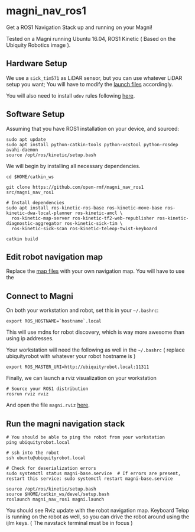 # magni_nav_ros1

Get a ROS1 Navigation Stack up and running on your Magni!

Tested on a Magni running Ubuntu 16.04, ROS1 Kinetic ( Based on the Ubiquity Robotics image ).

## Hardware Setup

We use a `sick_tim571` as LiDAR sensor, but you can use whatever LiDAR setup you want; 
You will have to modify the [launch files](/launch/magni.launch) accordingly. 

You will also need to install `udev` rules following [here](https://github.com/uos/sick_tim#setting-up-udev-rules).

## Software Setup
Assuming that you have ROS1 installation on your device, and sourced:
```
sudo apt update
sudo apt install python-catkin-tools python-vcstool python-rosdep avahi-daemon
source /opt/ros/kinetic/setup.bash
```

We will begin by installing all necessary dependencies.
```
cd $HOME/catkin_ws

git clone https://github.com/open-rmf/magni_nav_ros1 src/magni_nav_ros1

# Install dependencies
sudo apt install ros-kinetic-ros-base ros-kinetic-move-base ros-kinetic-dwa-local-planner ros-kinetic-amcl \
  ros-kinetic-map-server ros-kinetic-tf2-web-republisher ros-kinetic-diagnostic-aggregator ros-kinetic-sick-tim \
  ros-kinetic-sick-scan ros-kinetic-teleop-twist-keyboard

catkin build
```

## Edit robot navigation map
Replace the [map files](/maps) with your own navigation map. You will have to use the 

## Connect to Magni
On both your workstation and robot, set this in your `~/.bashrc`:
```
export ROS_HOSTNAME=`hostname`.local
```
This will use mdns for robot discovery, which is way more awesome than using ip addresses.

Your workstation will need the following as well in the `~/.bashrc` ( replace ubiquityrobot with whatever your robot hostname is )
```
export ROS_MASTER_URI=http://ubiquityrobot.local:11311
```

Finally, we can launch a rviz visualization on your workstation
```
# Source your ROS1 distribution
rosrun rviz rviz 
```
And open the file `magni.rviz` [here](/param/magni.rviz).

## Run the magni navigation stack
```
# You should be able to ping the robot from your workstation
ping ubiquityrobot.local

# ssh into the robot
ssh ubuntu@ubiquityrobot.local

# Check for deserialization errors 
sudo systemctl status magni-base.service  # If errors are present, restart this service: sudo systemctl restart magni-base.service

source /opt/ros/kinetic/setup.bash
source $HOME/catkin_ws/devel/setup.bash
roslaunch magni_nav_ros1 magni.launch
```
You should see Rviz update with the robot navigation map.
Keyboard Telop is running on the robot as well, so you can drive the robot around using the ijlm keys. ( The navstack terminal must be in focus )
